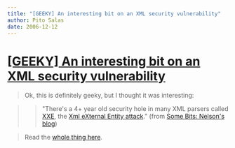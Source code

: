 ```yaml
---
title: "[GEEKY] An interesting bit on an XML security vulnerability"
author: Pito Salas
date: 2006-12-12
---
```

# [[GEEKY] An interesting bit on an XML security vulnerability](None)



>
> Ok, this is definitely geeky, but I thought it was interesting:
>

>> "There's a 4+ year old security hole in many XML parsers called
[XXE](<http://www.securiteam.com/securitynews/6D0100A5PU.html>), the [Xml
eXternal Entity attack](<http://www.securityfocus.com/archive/1/297714>)."
(from [Some Bits: Nelson's
blog](<http://www.somebits.com/weblog/tech/bad/xmlCode.html>))

>
> Read the [whole thing
> here](<http://www.somebits.com/weblog/tech/bad/xmlCode.html>).


